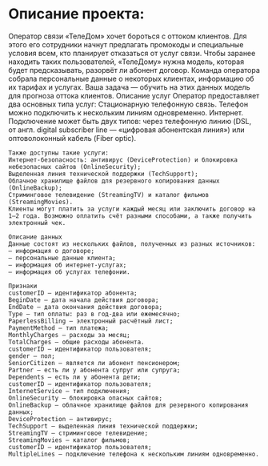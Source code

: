    # Описание проекта: 
   Оператор связи «ТелеДом» хочет бороться с оттоком клиентов. Для этого его сотрудники начнут предлагать промокоды и специальные условия всем, кто планирует отказаться от услуг связи. Чтобы заранее находить таких пользователей, «ТелеДому» нужна модель, которая будет предсказывать, разорвёт ли абонент договор. Команда оператора собрала персональные данные о некоторых клиентах, информацию об их тарифах и услугах. Ваша задача — обучить на этих данных модель для прогноза оттока клиентов.
    Описание услуг
    Оператор предоставляет два основных типа услуг:
    Стационарную телефонную связь. Телефон можно подключить к нескольким линиям одновременно.
    Интернет. Подключение может быть двух типов: через телефонную линию (DSL, от англ. digital subscriber line — «цифровая абонентская линия») или оптоволоконный кабель (Fiber optic).
    
    Также доступны такие услуги:
    Интернет-безопасность: антивирус (DeviceProtection) и блокировка небезопасных сайтов (OnlineSecurity);
    Выделенная линия технической поддержки (TechSupport);
    Облачное хранилище файлов для резервного копирования данных (OnlineBackup);
    Стриминговое телевидение (StreamingTV) и каталог фильмов (StreamingMovies).
    Клиенты могут платить за услуги каждый месяц или заключить договор на 1–2 года. Возможно оплатить счёт разными способами, а также получить электронный чек.

    Описание данных
    Данные состоят из нескольких файлов, полученных из разных источников:
    — информация о договоре;
    — персональные данные клиента;
    — информация об интернет-услугах;
    — информация об услугах телефонии.
    
    Признаки    
    customerID — идентификатор абонента;
    BeginDate — дата начала действия договора;
    EndDate — дата окончания действия договора;
    Type — тип оплаты: раз в год-два или ежемесячно;
    PaperlessBilling — электронный расчётный лист;
    PaymentMethod — тип платежа;
    MonthlyCharges — расходы за месяц;
    TotalCharges — общие расходы абонента.   
    customerID — идентификатор пользователя;
    gender — пол;
    SeniorCitizen — является ли абонент пенсионером;
    Partner — есть ли у абонента супруг или супруга;
    Dependents — есть ли у абонента дети;
    customerID — идентификатор пользователя;
    InternetService — тип подключения;
    OnlineSecurity — блокировка опасных сайтов;
    OnlineBackup — облачное хранилище файлов для резервного копирования данных;
    DeviceProtection — антивирус;
    TechSupport — выделенная линия технической поддержки;
    StreamingTV — стриминговое телевидение;
    StreamingMovies — каталог фильмов;
    customerID — идентификатор пользователя;
    MultipleLines — подключение телефона к нескольким линиям одновременно.
